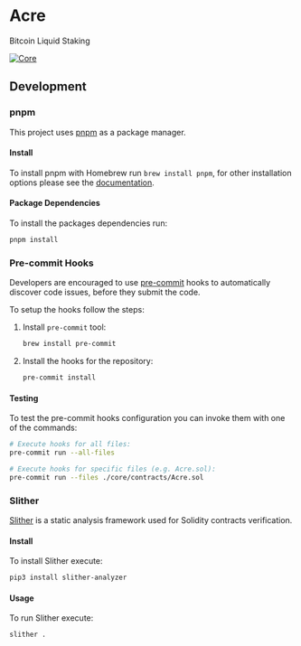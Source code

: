 # Acre

Bitcoin Liquid Staking

[![Core](https://github.com/thesis/acre/actions/workflows/core.yaml/badge.svg?branch=main&event=push)](https://github.com/thesis/acre/actions/workflows/core.yaml)

## Development

### pnpm

This project uses [pnpm](https://pnpm.io/) as a package manager.

#### Install

To install pnpm with Homebrew run `brew install pnpm`, for other installation options
please see the [documentation](https://pnpm.io/installation).

#### Package Dependencies

To install the packages dependencies run:
```sh
pnpm install
```

### Pre-commit Hooks

Developers are encouraged to use [pre-commit](https://pre-commit.com/) hooks to
automatically discover code issues, before they submit the code.

To setup the hooks follow the steps:

1. Install `pre-commit` tool:
    ```sh
    brew install pre-commit
    ```

2. Install the hooks for the repository:
    ```sh
    pre-commit install
    ```

#### Testing

To test the pre-commit hooks configuration you can invoke them with one of the
commands:
```sh
# Execute hooks for all files:
pre-commit run --all-files

# Execute hooks for specific files (e.g. Acre.sol):
pre-commit run --files ./core/contracts/Acre.sol
```

### Slither

[Slither](https://github.com/crytic/slither) is a static analysis framework used
for Solidity contracts verification.

#### Install

To install Slither execute:

```sh
pip3 install slither-analyzer
```

#### Usage

To run Slither execute:

```sh
slither .
```
